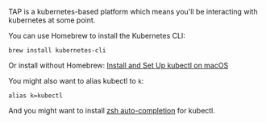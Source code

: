 TAP is a kubernetes-based platform which means you'll be interacting with kubernetes at some point.

You can use Homebrew to install the Kubernetes CLI:

```
brew install kubernetes-cli
```

Or install without Homebrew: [Install and Set Up kubectl on macOS
](https://kubernetes.io/docs/tasks/tools/install-kubectl-macos/)

You might also want to alias kubectl to `k`:

```
alias k=kubectl
```

And you might want to install [zsh auto-completion](https://kubernetes.io/docs/tasks/tools/included/optional-kubectl-configs-zsh/) for kubectl.